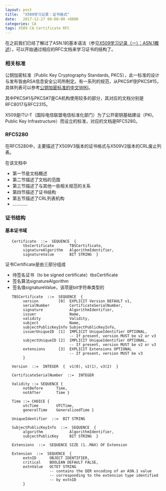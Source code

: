 ```yaml
---
layout: post
title:  "X509学习记录：证书格式"
date:   2017-12-27 00:00:00 +0800
categories: CA
tags: X509 CA Certificate RFC
---
```

在之前我们已经了解过了ASN.1的基本语法（参见[X509学习记录（一）：ASN.1概述][x509knoledge1]），可以开始通过相应的RFC文档来学习证书的结构了。

### 相关标准
公钥加密标准（Public Key Cryptography Standards, PKCS），此一标准的设计与发布皆由RSA信息安全公司所制定。有一系列的规范，从PKCS#1到PKCS#15，具体列表可以参考[公钥加密标准的中文WIKI][PKCS]。

其中PKCS#1与PKCS#7是CA机构使用较多的部分，其对应的文档分别是RFC8017与RFC2315。

X509是ITU-T（国际电信联盟电信标准化部门）为了公开密钥基础建设（PKI，Public Key Infrastructure）而设立的标准，对应的文档是RFC5280。

### RFC5280
在RFC5280中，主要描述了X509V3版本的证书格式与X509V2版本的CRL废止列表。

在该文档中
* 第一节是文档概述
* 第二节描述了文档的范围
* 第三节描述了与其他一些相关规范的关系
* 第四节描述了证书结构
* 第五节描述了CRL列表机构
* …………

### 证书结构
#### 基本证书域

```
   Certificate  ::=  SEQUENCE  {
        tbsCertificate       TBSCertificate,
        signatureAlgorithm   AlgorithmIdentifier,
        signatureValue       BIT STRING  }

```
证书Certificate是由三部分组成
* 待签名证书（to be signed certificate）tbsCertificate
* 签名算法signatureAlgorithm
* 签名值signatureValue，该项是bit字符串类型的

```
   TBSCertificate  ::=  SEQUENCE  {
        version         [0]  EXPLICIT Version DEFAULT v1,
        serialNumber         CertificateSerialNumber,
        signature            AlgorithmIdentifier,
        issuer               Name,
        validity             Validity,
        subject              Name,
        subjectPublicKeyInfo SubjectPublicKeyInfo,
        issuerUniqueID  [1]  IMPLICIT UniqueIdentifier OPTIONAL,
                             -- If present, version MUST be v2 or v3
        subjectUniqueID [2]  IMPLICIT UniqueIdentifier OPTIONAL,
                             -- If present, version MUST be v2 or v3
        extensions      [3]  EXPLICIT Extensions OPTIONAL
                             -- If present, version MUST be v3
        }

   Version  ::=  INTEGER  {  v1(0), v2(1), v3(2)  }

   CertificateSerialNumber  ::=  INTEGER

   Validity ::= SEQUENCE {
        notBefore      Time,
        notAfter       Time }

   Time ::= CHOICE {
        utcTime        UTCTime,
        generalTime    GeneralizedTime }

   UniqueIdentifier  ::=  BIT STRING

   SubjectPublicKeyInfo  ::=  SEQUENCE  {
        algorithm            AlgorithmIdentifier,
        subjectPublicKey     BIT STRING  }

   Extensions  ::=  SEQUENCE SIZE (1..MAX) OF Extension

   Extension  ::=  SEQUENCE  {
        extnID      OBJECT IDENTIFIER,
        critical    BOOLEAN DEFAULT FALSE,
        extnValue   OCTET STRING
                    -- contains the DER encoding of an ASN.1 value
                    -- corresponding to the extension type identified
                    -- by extnID
        }
```







[x509knoledge1]: /ca/2017/12/27/x509-knowledge-asn1.html
[PKCS]: https://zh.wikipedia.org/wiki/%E5%85%AC%E9%92%A5%E5%AF%86%E7%A0%81%E5%AD%A6%E6%A0%87%E5%87%86